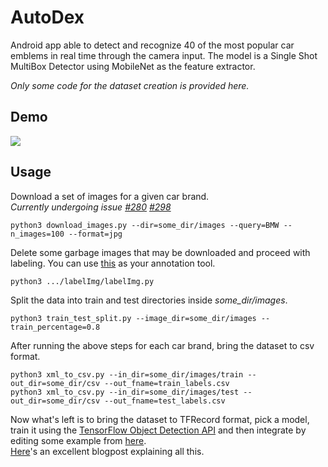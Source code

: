 # AutoDex
Android app able to detect and recognize 40 of the most popular car emblems in real time through the
camera input. The model is a Single Shot MultiBox Detector using MobileNet as the feature extractor.  
  
*Only some code for the dataset creation is provided here.*

## Demo
<img src="https://s5.gifyu.com/images/demo_cropped69cd0d234cb2b9a0.gif"/>  

## Usage
Download a set of images for a given car brand.  
*Currently undergoing issue [#280](https://github.com/hardikvasa/google-images-download/issues/280) [#298](https://github.com/hardikvasa/google-images-download/pull/298)*
```
python3 download_images.py --dir=some_dir/images --query=BMW --n_images=100 --format=jpg
```
Delete some garbage images that may be downloaded and proceed with labeling. You can use [this](https://github.com/tzutalin/labelImg) as your annotation tool.  
```
python3 .../labelImg/labelImg.py
```
Split the data into train and test directories inside *some_dir/images*.  
```
python3 train_test_split.py --image_dir=some_dir/images --train_percentage=0.8
```
After running the above steps for each car brand, bring the dataset to csv format.
```
python3 xml_to_csv.py --in_dir=some_dir/images/train --out_dir=some_dir/csv --out_fname=train_labels.csv
python3 xml_to_csv.py --in_dir=some_dir/images/test --out_dir=some_dir/csv --out_fname=test_labels.csv
```
Now what's left is to bring the dataset to TFRecord format, pick a model, train it using the [TensorFlow Object Detection API](https://github.com/tensorflow/models/tree/master/research/object_detection) and then integrate by editing some example from [here](https://github.com/tensorflow/examples/tree/master/lite/examples/object_detection).  
[Here](https://towardsdatascience.com/detecting-pikachu-on-android-using-tensorflow-object-detection-15464c7a60cd)'s an excellent blogpost explaining all this.

